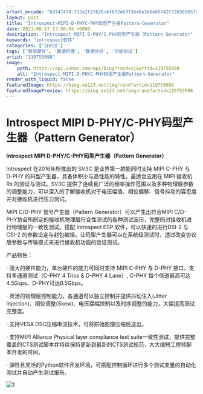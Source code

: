 ```yaml
---
arturl_encode: "68747470:733a2f2f626c6f672e6373646e2e6e65742f7265656573742f:61727469636c652f64657461696c732f313139373535303938"
layout: post
title: "Introspect-MIPI-D-PHYC-PHY码型产生器Pattern-Generator"
date: 2021-08-17 13:58:05 +0800
description: "Introspect MIPI D-PHY/C-PHY码型产生器（Pattern Generator"
keywords: "introspect软件"
categories: ['分析仪']
tags: ['智能硬件', '数据挖掘', '数据分析', '功能测试']
artid: "119755098"
image:
    path: https://api.vvhan.com/api/bing?rand=sj&artid=119755098
    alt: "Introspect-MIPI-D-PHYC-PHY码型产生器Pattern-Generator"
render_with_liquid: false
featuredImage: https://bing.ee123.net/img/rand?artid=119755098
featuredImagePreview: https://bing.ee123.net/img/rand?artid=119755098
---
```


# Introspect MIPI D-PHY/C-PHY码型产生器（Pattern Generator）

**Introspect MIPI D-PHY/C-PHY码型产生器（Pattern Generator）**

Introspect 在2016年所推出的 SV3C 是业界第一款能同时支持 MIPI C-PHY 与 D-PHY 的码型产生器，具备体积小与高性能的特性，最适合应用在 MIPI 接收机Rx 的验证与测试。SV3C 提供了连续且广泛的频率操作范围以及多种物理层参数的调整能力，可以深入的了解接收机对于电压幅值、相位偏移、信号抖动的容忍度并对接收机进行压力测试。
  
MIPI C/D-PHY 信号产生器（Pattern Generator）可以产生出符合MIPI C/D-PHY协会所制定的接收机物理层符合性测试的各种测试波形，完整的对接收机进行物理层的一致性测试。搭配 Introspect ESP 软件，可以快速的进行DSI-2 与CSI-2 的参数设定与封包编辑，让码型产生器可以在系统级测试时，透过改变协议层参数与传输模式来进行接收机功能的验证测试。

产品特色：
  
· 强大的硬件能力，单台硬件的能力可同时支持 MIPI C-PHY 与 D-PHY 接口，支持多通道测试（C-PHY 4 Trios & D-PHY 4 Lane）, C-PHY 每个信道最高可达4.5Gsps、D-PHY可达6.5Gbps。
  
· 灵活的物理层控制能力，各通道可以独立控制并提供抖动注入(Jitter Injection)、相位调整(Skew)、电压摆幅控制以及时序调整的能力，大幅提高测试完整度。
  
· 支持VESA DSC压缩串流技术，可将原始图像压缩后送出。
  
· 支持MIPI Alliance Physical layer compliance test suite一致性测试，提供完整覆盖的CTS测试脚本并持续保持更新到最新的CTS测试规范，大大缩短工程师脚本开发的时间。
  
· 弹性且灵活的Python软件开发环境，可搭配控制循环进行多个测试变量的自动化测试并自动产生测试报告。

![1](https://i-blog.csdnimg.cn/blog_migrate/1ea3856a717c9445dc971744060d2de0.png#pic_center)